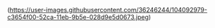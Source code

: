 (https://user-images.githubusercontent.com/36246244/104092979-c3654f00-52ca-11eb-9b5e-028d9e5d0673.jpeg)
